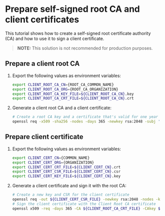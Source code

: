 # Prepare self-signed root CA and client certificates

This tutorial shows how to create a self-signed root certificate authority (CA) and how to use it to sign a client certificate.

>**NOTE:** This solution is not recommended for production purposes. 


## Prepare a client root CA

1. Export the following values as environment variables:

   ```bash
   export CLIENT_ROOT_CA_CN={ROOT_CA_COMMON_NAME}
   export CLIENT_ROOT_CA_ORG={ROOT_CA_ORGANIZATION}
   export CLIENT_ROOT_CA_KEY_FILE=${CLIENT_ROOT_CA_CN}.key
   export CLIENT_ROOT_CA_CRT_FILE=${CLIENT_ROOT_CA_CN}.crt
   ```

2. Generate a client root CA and a client certificate:

   ```bash
   # Create a root CA key and a certificate that's valid for one year - you can use it for validation
   openssl req -x509 -sha256 -nodes -days 365 -newkey rsa:2048 -subj '/O=${CLIENT_ROOT_CA_ORG}/CN=${CLIENT_ROOT_CA_CN}' -keyout ${CLIENT_ROOT_CA_KEY_FILE} -out ${CLIENT_ROOT_CA_CRT_FILE}
   ```
   
## Prepare client certificate

1. Export the following values as environment variables:

   ```bash
   export CLIENT_CERT_CN={COMMON_NAME}
   export CLIENT_CERT_ORG={ORGANIZATION}
   export CLIENT_CERT_CRT_FILE=${CLIENT_CERT_CN}.crt
   export CLIENT_CERT_CSR_FILE=${CLIENT_CERT_CN}.csr
   export CLIENT_CERT_KEY_FILE=${CLIENT_CERT_CN}.key
   ```

2. Generate a client certificate and sign it with the root CA:

   ```bash
   # Create a new key and CSR for the client certificate
   openssl req -out ${CLIENT_CERT_CSR_FILE} -newkey rsa:2048 -nodes -keyout ${CLIENT_CERT_KEY_FILE} -subj "/CN=${CLIENT_CERT_CN}/O=${CLIENT_CERT_ORG}"
   # Sign the client certificate with the Client Root CA certificate
   openssl x509 -req -days 365 -CA ${CLIENT_ROOT_CA_CRT_FILE} -CAkey ${CLIENT_ROOT_CA_KEY_FILE} -set_serial 0 -in ${CLIENT_CERT_CSR_FILE} -out ${CLIENT_CERT_CRT_FILE}
   ```

